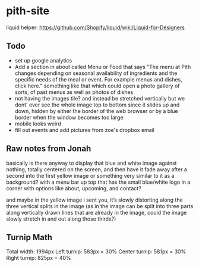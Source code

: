 # pith-site

liquid helper: https://github.com/Shopify/liquid/wiki/Liquid-for-Designers

## Todo

* set up google analytics
* Add a section in about called Menu or Food that says "The menu at Pith changes depending on seasonal availability of ingredients and the specific needs of the meal or event. For example menus and dishes, click here." something like that
which could open a photo gallery of sorts, of past menus as well as photos of dishes
* not having the images tile? and instead be stretched vertically
but we dont' ever see the whole image top to bottom since it slides up and down, hidden by either the border of the web browser or by a blue border when the window becomes too large
* mobile looks weird
* fill out events and add pictures from zoe's dropbox email

## Raw notes from Jonah

basically is there anyway to display that blue and white image against nothing, totally centered on the screen, and then have it fade away after a second into the first yellow image or something very similar to it as a background? with a menu bar up top that has the small blue/white logo in a corner with options like about, upcoming, and contact?

and maybe in the yellow image i sent you, it’s slowly distorting along the three vertical splits in the image (as in the image can be split into three parts along vertically drawn lines that are already in the image, could the image slowly stretch in and out along those thirds?)

## Turnip Math

Total width: 1994px
Left turnip: 583px = 30%
Center turnip: 581px = 30%
Right turnip: 825px = 40%
